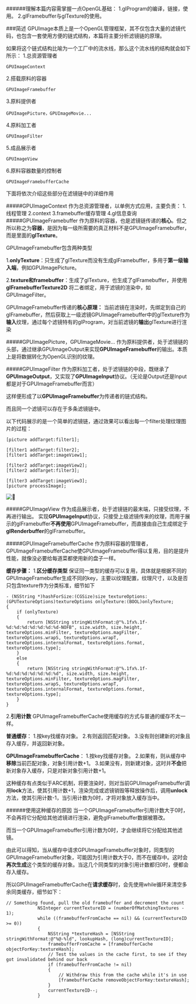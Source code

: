 ######理解本篇内容需掌握一点OpenGL基础：
1.glProgram的编译，链接，使用。
2.glFramebuffer与glTexture的使用。

###简述
GPUImage本质上是一个OpenGL管理框架，其不仅包含大量的滤镜代码，也包含一套使用方便的链式结构，本篇将主要分析滤镜链的原理。

如果将这个链式结构比喻为一个工厂中的流水线，那么这个流水线的结构就会如下所示：
1.总资源管理者 
```
GPUImageContext
```
2.搭载原料的容器
```
GPUImageFramebuffer
```
3.原料提供者
```
GPUImagePicture，GPUImageMovie...
```
4.原料加工者
```
GPUImageFilter
```
5.成品展示者
```
GPUImageView
```
6.原料容器数量的控制者
```
GPUImageFramebufferCache
```
下面将依次介绍这些部分在滤镜链中的详细作用

#####GPUImageContext
作为总资源管理者，以单例方式应用，主要负责：
1.线程管理
2.context
3.framebuffer缓存管理
4.gl信息查询
#####GPUImageFramebuffer
作为原料的容器，也是滤镜链传递的**核心**。但之所以称之为**容器**，是因为每一级所需要的真正材料不是GPUImageFramebuffer，而是里面的**glTexture**。

GPUImageFramebuffer包含两种类型

1.**onlyTexture**：只生成了glTexture而没有生成glFramebuffer，多用于**第一级输入端**，例如GPUImagePicture。

2.**texture和framebuffer**：生成了glTexture，也生成了glFramebuffer，并使用 **glFramebufferTexture2D** 将二者绑定，用于滤镜的渲染中，如GPUImageFilter。

GPUImageFramebuffer传递的**核心原理：**
当前滤镜在渲染时，先绑定到自己的glFramebuffer，然后获取上一级滤镜GPUImageFramebuffer中的glTexture作为**输入**纹理，通过每个滤镜特有的glProgram，对当前滤镜的**输出**glTexture进行渲染

#####GPUImagePicture，GPUImageMovie...
作为原料提供者，处于滤镜链的头部，通过继承GPUImageOutput来实现**GPUImageFramebuffer**的输出。本质上是将数据转化为OpenGL识别的纹理。

#####GPUImageFilter
作为原料加工者，处于滤镜链的中段，既继承了**GPUImageOutput**，又实现了**GPUImageInput**协议。（无论是Output还是Input都是对于GPUImageFramebuffer而言）

这样便形成了以**GPUImageFramebuffer**为传递者的链式结构。

而且同一个滤镜可以存在于多条滤镜链中。

以下代码展示的是一个简单的滤镜链，通过效果可以看出每一个filter处理纹理图片的过程：
```
[picture addTarget:filter1];    

[filter1 addTarget:filter2];
[filter1 addTarget:imageView1];

[filter2 addTarget:imageView2];
[filter2 addTarget:filter3];
    
[filter3 addTarget:imageView3];
[picture processImage]; 
```
![🐷](https://upload-images.jianshu.io/upload_images/2148470-2066d7aa8bd44dff.jpeg?imageMogr2/auto-orient/strip%7CimageView2/2/w/1240)

#####GPUImageView
作为成品展示者，处于滤镜链的最末端，只接受纹理，不再进行输出。
实现**GPUImageInput**协议，只接受上级滤镜传来的纹理，而用于展示的glFramebuffer**不再使用**GPUImageFramebuffer，而直接由自己生成绑定于**glRenderbuffer**的glFramebuffer。

#####GPUImageFramebufferCache
作为原料容器的管理者，GPUImageFramebufferCache使GPUImageFramebuffer得以复用，目的是提升性能，就像没必要给每道菜都使用新的盘子一样。

**缓存步骤：**
1.**区分缓存类型**
保证同一类型的缓存可以复用，具体就是根据不同的GPUImageFramebuffer生成不同的key，主要以纹理配置，纹理尺寸，以及是否只包含texture作为分类标准，细节如下
```
- (NSString *)hashForSize:(CGSize)size textureOptions:(GPUTextureOptions)textureOptions onlyTexture:(BOOL)onlyTexture;
{
    if (onlyTexture)
    {
        return [NSString stringWithFormat:@"%.1fx%.1f-%d:%d:%d:%d:%d:%d:%d-NOFB", size.width, size.height, textureOptions.minFilter, textureOptions.magFilter, textureOptions.wrapS, textureOptions.wrapT, textureOptions.internalFormat, textureOptions.format, textureOptions.type];
    }
    else
    {
        return [NSString stringWithFormat:@"%.1fx%.1f-%d:%d:%d:%d:%d:%d:%d", size.width, size.height, textureOptions.minFilter, textureOptions.magFilter, textureOptions.wrapS, textureOptions.wrapT, textureOptions.internalFormat, textureOptions.format, textureOptions.type];
    }
}
```
2.**引用计数**
GPUImageFramebufferCache使用缓存的方式与普通的缓存不太一样。

**普通缓存**：
1.按key找缓存对象。
2.有则返回匹配对象。
3.没有则创建新的对象且存入缓存，并返回新对象。

**GPUImageFramebufferCache**：
1.按key找缓存对象。
2.如果有，则从缓存中**移除**当前匹配对象，对象引用计数+1。
3.如果没有，则新建对象，这时并**不会**把新对象存入缓存，只是对新对象引用计数+1。

这种缓存有点类似于ARC机制，将要渲染时，则对当前GPUImageFramebuffer调用**lock**方法，使其引用计数+1，渲染完成或滤镜销毁等释放操作后，调用**unlock**方法，使其引用计数-1，当引用计数为0时，才将对象放入缓存当中。

######使用这种缓存的原因
当一个GPUImageFramebuffer引用计数大于0时，不会再将它分配给其他滤镜进行渲染，避免glFramebuffer数据被篡改。

而当一个GPUImageFramebuffer引用计数为0时，才会继续将它分配给其他滤镜。

由此可以得知，当从缓存中请求GPUImageFramebuffer对象时，同类型的GPUImageFramebuffer对象，可能因为引用计数大于0，而不在缓存中。这时会**再次生成**这个类型的缓存对象。当这几个同类型的对象引用计数都归0时，便都会存入缓存。

所以GPUImageFramebufferCache在**请求缓存**时，会先使用while循环来清空多余同类缓存，细节如下：
```
// Something found, pull the old framebuffer and decrement the count
            NSInteger currentTextureID = (numberOfMatchingTextures - 1);
            while ((framebufferFromCache == nil) && (currentTextureID >= 0))
            {
                NSString *textureHash = [NSString stringWithFormat:@"%@-%ld", lookupHash, (long)currentTextureID];
                framebufferFromCache = [framebufferCache objectForKey:textureHash];
                // Test the values in the cache first, to see if they got invalidated behind our back
                if (framebufferFromCache != nil)
                {
                    // Withdraw this from the cache while it's in use
                    [framebufferCache removeObjectForKey:textureHash];
                }
                currentTextureID--;
            }
```
